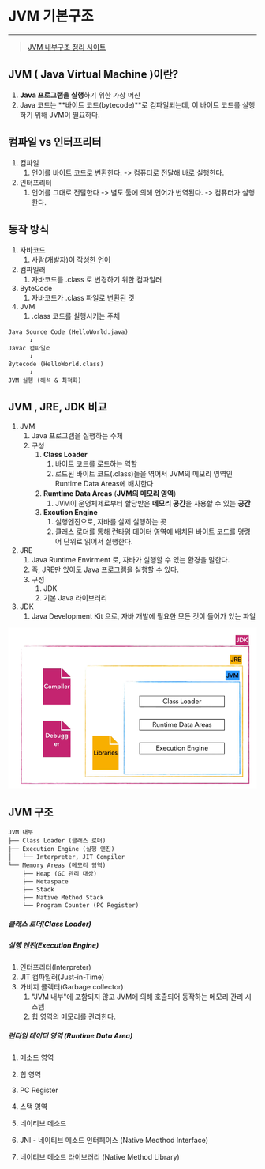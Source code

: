 # JVM 기본구조 

---

>[JVM 내부구조 정리 사이트](https://inpa.tistory.com/entry/JAVA-%E2%98%95-JVM-%EB%82%B4%EB%B6%80-%EA%B5%AC%EC%A1%B0-%EB%A9%94%EB%AA%A8%EB%A6%AC-%EC%98%81%EC%97%AD-%EC%8B%AC%ED%99%94%ED%8E%B8)

## JVM ( Java Virtual Machine )이란? 

1. **Java 프로그램을 실행**하기 위한 가상 머신
2. Java 코드는 **바이트 코드(bytecode)**로 컴파일되는데, 이 바이트 코드를 실행하기 위해 JVM이 필요하다.

## 컴파일 vs 인터프리터

1. 컴파일
   1. 언어를 바이트 코드로 변환한다. -> 컴퓨터로 전달해 바로 실행한다. 
2. 인터프리터
   1. 언어를 그대로 전달한다 -> 별도 툴에 의해 언어가 번역된다. -> 컴퓨터가 실행한다. 

## 동작 방식

1. 자바코드
   1. 사람(개발자)이 작성한 언어
2. 컴파일러
   1. 자바코드를 .class 로 변경하기 위한 컴파일러
3. ByteCode
   1. 자바코드가 .class 파일로 변환된 것
4. JVM
   1. .class 코드를 실행시키는 주체 

```
Java Source Code (HelloWorld.java)
      ↓
Javac 컴파일러
      ↓
Bytecode (HelloWorld.class)
      ↓
JVM 실행 (해석 & 최적화)
```

## JVM , JRE, JDK 비교

1. JVM
   1. Java 프로그램을 실행하는 주체 
   2. 구성
      1. **Class Loader**
         1. 바이트 코드를 로드하는 역할 
         2. 로드된 바이트 코드(.class)들을 엮어서 JVM의 메모리 영역인 Runtime Data Areas에 배치한다
      2. **Rumtime Data Areas** (**JVM의 메모리 영역**)
         1. JVM이 운영체제로부터 할당받은 **메모리 공간**을 사용할 수 있는 **공간**
      3. **Excution Engine**
         1. 실행엔진으로, 자바를 살제 실행하는 곳
         2. 클래스 로더를 통해 런타임 데이터 영역에 배치된 바이트 코드를 명령어 단위로 읽어서 실행한다. 
2. JRE
   1. Java Runtime Envirment 로, 자바가 실행할 수 있는 환경을 말한다. 
   2. 즉, JRE만 있어도 Java 프로그램을 실행할 수 있다. 
   3. 구성
      1. JDK
      2. 기본 Java 라이브러리
3. JDK
   1. Java Development Kit 으로, 자바 개발에 필요한 모든 것이 들어가 있는 파일 

<img src="./images/JVM구조.png" width="600">

## JVM 구조 

```
JVM 내부
├── Class Loader (클래스 로더)
├── Execution Engine (실행 엔진)
│   └── Interpreter, JIT Compiler
└── Memory Areas (메모리 영역)
    ├── Heap (GC 관리 대상)
    ├── Metaspace
    ├── Stack
    ├── Native Method Stack
    └── Program Counter (PC Register)
```

##### 클래스 로더(Class Loader)

##### 실행 엔진(Execution Engine)

1. 인터프리터(Interpreter)
2. JIT 컴파일러(Just-in-Time)
3. 가비지 콜렉터(Garbage collector)  
   1. "JVM 내부"에 포함되지 않고 JVM에 의해 호출되어 동작하는 메모리 관리 시스템
   2. 힙 영역의 메모리를 관리한다. 

##### 런타임 데이터 영역 (Runtime Data Area)

1. 메소드 영역
2. 힙 영역
3. PC Register
4. 스택 영역
5. 네이티브 메소드

1. JNI - 네이티브 메소드 인터페이스 (Native Medthod Interface)
2. 네이티브 메소드 라이브러리 (Native Method Library)